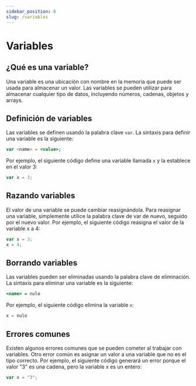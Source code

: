 ```yaml
---
sidebar_position: 8
slug: /variables
---
```


# Variables


## ¿Qué es una variable?

Una variable es una ubicación con nombre en la memoria que puede ser usada para almacenar un valor. Las variables se pueden utilizar para almacenar cualquier tipo de datos, incluyendo números, cadenas, objetos y arrays.

## Definición de variables

Las variables se definen usando la palabra clave `var`. La sintaxis para definir una variable es la siguiente:

```jsx
var <name> = <value>;
```

Por ejemplo, el siguiente código define una variable llamada `x` y la establece en el valor 3:
```jsx
var x = 3;
```

## Razando variables
El valor de una variable se puede cambiar reasignándola. Para reasignar una variable, simplemente utilice la palabra clave de var de nuevo, seguido por el nuevo valor. Por ejemplo, el siguiente código reasigna el valor de la variable x a 4:
```jsx
var x = 3;
x = 4;
```

## Borrando variables
Las variables pueden ser eliminadas usando la palabra clave de eliminación. La sintaxis para eliminar una variable es la siguiente:
```jsx
<name> = nulo
```

Por ejemplo, el siguiente código elimina la variable `x`:

```jsx
x = nulo
```

## Errores comunes

Existen algunos errores comunes que se pueden cometer al trabajar con variables. Otro error común es asignar un valor a una variable que no es el tipo correcto. Por ejemplo, el siguiente código generará un error porque el valor "3" es una cadena, pero la variable x es un entero:

```jsx
var x = "3";
```
